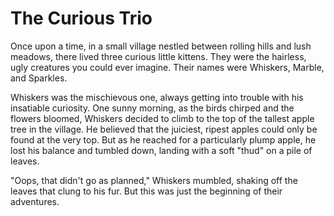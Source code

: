 # The Curious Trio

Once upon a time, in a small village nestled between rolling hills and lush meadows, there lived three curious little kittens. They were the hairless, ugly creatures you could ever imagine. Their names were Whiskers, Marble, and Sparkles.

Whiskers was the mischievous one, always getting into trouble with his insatiable curiosity. One sunny morning, as the birds chirped and the flowers bloomed, Whiskers decided to climb to the top of the tallest apple tree in the village. He believed that the juiciest, ripest apples could only be found at the very top. But as he reached for a particularly plump apple, he lost his balance and tumbled down, landing with a soft "thud" on a pile of leaves.

"Oops, that didn't go as planned," Whiskers mumbled, shaking off the leaves that clung to his fur. But this was just the beginning of their adventures.

